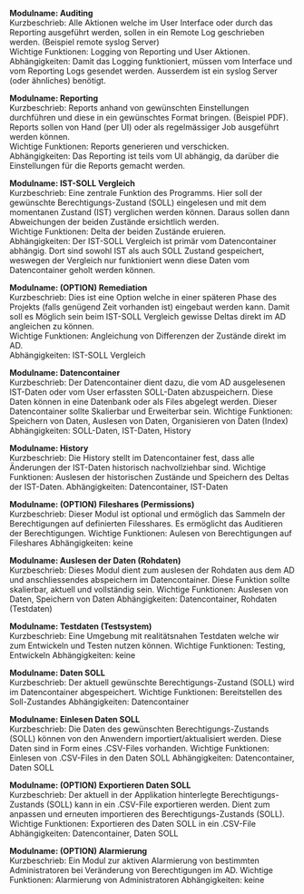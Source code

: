 **Modulname: Auditing**<br>
Kurzbeschrieb: Alle Aktionen welche im User Interface oder durch das Reporting ausgeführt werden, sollen in ein Remote Log geschrieben werden. (Beispiel remote syslog Server)  
Wichtige Funktionen: Logging von Reporting und User Aktionen.  
Abhängigkeiten: Damit das Logging funktioniert, müssen vom Interface und vom Reporting Logs gesendet werden. Ausserdem ist ein syslog Server (oder ähnliches) benötigt.  

**Modulname: Reporting** <br>
Kurzbeschrieb: Reports anhand von gewünschten Einstellungen durchführen und diese in ein gewünschtes Format bringen. (Beispiel PDF). Reports sollen von Hand (per UI) oder als regelmässiger Job ausgeführt werden können.  
Wichtige Funktionen: Reports generieren und verschicken.  
Abhängigkeiten: Das Reporting ist teils vom UI abhängig, da darüber die Einstellungen für die Reports gemacht werden.  

**Modulname: IST-SOLL Vergleich** <br>
Kurzbeschrieb: Eine zentrale Funktion des Programms. Hier soll der gewünschte Berechtigungs-Zustand (SOLL) eingelesen und mit dem momentanen Zustand (IST) verglichen werden können. Daraus sollen dann Abweichungen der beiden Zustände ersichtlich werden.  
Wichtige Funktionen: Delta der beiden Zustände eruieren.  
Abhängigkeiten: Der IST-SOLL Vergleich ist primär vom Datencontainer abhängig. Dort sind sowohl IST als auch SOLL Zustand gespeichert, weswegen der Vergleich nur funktioniert wenn diese Daten vom Datencontainer geholt werden können.  

**Modulname: (OPTION) Remediation** <br>
Kurzbeschrieb: Dies ist eine Option welche in einer späteren Phase des Projekts (falls genügend Zeit vorhanden ist) eingebaut werden kann. Damit soll es Möglich sein beim IST-SOLL Vergleich gewisse Deltas direkt im AD angleichen zu können.  
Wichtige Funktionen:  Angleichung von Differenzen der Zustände direkt im AD.  
Abhängigkeiten:  IST-SOLL Vergleich  

**Modulname: Datencontainer**<br>
Kurzbeschrieb: Der Datencontainer dient dazu, die vom AD ausgelesenen IST-Daten oder vom User erfassten SOLL-Daten abzuspeichern. Diese Daten können in eine Datenbank oder als Files abgelegt werden. Dieser Datencontainer sollte Skalierbar und Erweiterbar sein.
Wichtige Funktionen: Speichern von Daten, Auslesen von Daten, Organisieren von Daten (Index)
Abhängigkeiten:  SOLL-Daten, IST-Daten, History

**Modulname: History**<br>
Kurzbeschrieb: Die History stellt im Datencontainer fest, dass alle Änderungen der IST-Daten historisch nachvollziehbar sind.
Wichtige Funktionen: Auslesen der historischen Zustände und Speichern des Deltas der IST-Daten.
Abhängigkeiten: Datencontainer, IST-Daten

**Modulname: (OPTION) Fileshares (Permissions)**<br>
Kurzbeschrieb: Dieser Modul ist optional und ermöglich das Sammeln der Berechtigungen auf definierten Filesshares. Es ermöglicht das Auditieren der Berechtigungen.
Wichtige Funktionen: Aulesen von Berechtigungen auf Fileshares
Abhängigkeiten: keine

**Modulname: Auslesen der Daten (Rohdaten)**<br>
Kurzbeschrieb: Dieses Modul dient zum auslesen der Rohdaten aus dem AD und anschliessendes abspeichern im Datencontainer. Diese Funktion sollte skalierbar, aktuell und vollständig sein.
Wichtige Funktionen: Auslesen von Daten, Speichern von Daten
Abhängigkeiten: Datencontainer, Rohdaten (Testdaten)

**Modulname: Testdaten (Testsystem)**<br>
Kurzbeschrieb: Eine Umgebung mit realitätsnahen Testdaten welche wir zum Entwickeln und Testen nutzen können. 
Wichtige Funktionen: Testing, Entwickeln
Abhängigkeiten: keine

**Modulname: Daten SOLL**<br>
Kurzbeschrieb: Der aktuell gewünschte Berechtigungs-Zustand (SOLL) wird im Datencontainer abgespeichert.
Wichtige Funktionen: Bereitstellen des Soll-Zustandes
Abhängigkeiten: Datencontainer

**Modulname: Einlesen Daten SOLL**<br>
Kurzbeschrieb: Die Daten des gewünschten Berechtigungs-Zustands (SOLL) können von den Anwendern importiert/aktualisiert werden. Diese Daten sind in Form eines .CSV-Files vorhanden.
Wichtige Funktionen: Einlesen von .CSV-Files in den Daten SOLL
Abhängigkeiten: Datencontainer, Daten SOLL

**Modulname: (OPTION) Exportieren Daten SOLL**<br>
Kurzbeschrieb: Der aktuell in der Applikation hinterlegte Berechtigungs-Zustands (SOLL) kann in ein .CSV-File exportieren werden. Dient zum anpassen und erneuten importieren des Berechtigungs-Zustands (SOLL).
Wichtige Funktionen: Exportieren des Daten SOLL in ein .CSV-File
Abhängigkeiten: Datencontainer, Daten SOLL

**Modulname: (OPTION) Alarmierung**<br>
Kurzbeschrieb: Ein Modul zur aktiven Alarmierung von bestimmten Administratoren bei Veränderung von Berechtigungen im AD.
Wichtige Funktionen: Alarmierung von Administratoren
Abhängigkeiten: keine
